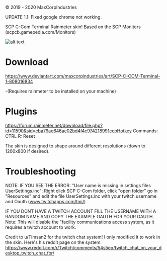 © 2019 - 2020 MaxCorpIndustries

UPDATE 1.1: Fixed google chrome not working.

SCP C-Com Terminal Rainmeter skin! Based on the SCP Monitors (scpcb.gamepedia.com/Monitors)

![alt text](https://images-wixmp-ed30a86b8c4ca887773594c2.wixmp.com/i/f254f68e-7f3f-4cab-a8f6-5ed0d3d5e436/ddd2ls2-19c20c7c-b492-4c83-8925-f46a8ea86cf1.png)

# Download
https://www.deviantart.com/maxcorpindustries/art/SCP-C-COM-Terminal-1-808016834

-(Requires rainmeter to be installed on your machine)


# Plugins
https://forum.rainmeter.net/download/file.php?id=11590&sid=cba79ae646ae02bd4f4c974218991ccbHotkey Commands:
CTRL R: Reset

The skin is designed to shape around different resolutions (down to 1200x800 if desired).

# Troubleshooting
NOTE: IF YOU SEE THE ERROR: "User name is missing in settings files UserSettings.inc":
Right click SCP C-Com folder, click "open folder" go in "Resources" and edit the file UserSettings.inc with your twitch username and Oauth (www.twitchapps.com/tmi/)

IF YOU DONT HAVE A TWITCH ACCOUNT FILL THE USERNAME WITH A RANDOM NAME AND COPY THE EXAMPLE OAUTH FOR YOUR OAUTH. Note: This will disable the "facility communications access system, as it requires a twitch account to work.

Credit to u/Timsan2 for the twitch chat system! I only modified it to work in the skin. Here's his reddit page on the system:
https://www.reddit.com/r/Twitch/comments/54s5eq/twitch_chat_on_your_desktop_twitch_chat_for/
